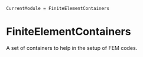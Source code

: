 ```@meta
CurrentModule = FiniteElementContainers
```
# FiniteElementContainers
A set of containers to help in the setup of FEM codes.
